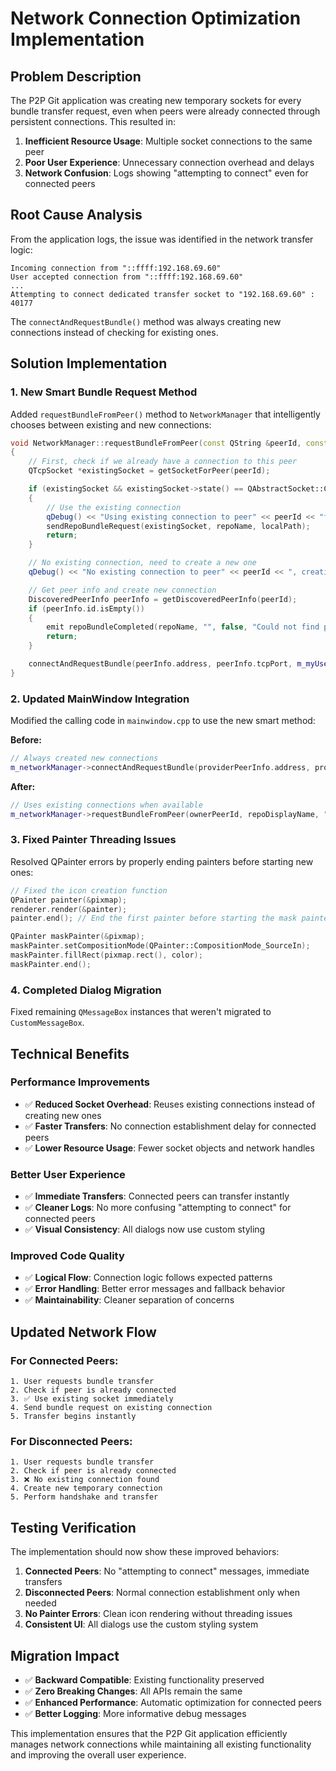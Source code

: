 # Network Connection Optimization Implementation

## Problem Description

The P2P Git application was creating new temporary sockets for every bundle transfer request, even when peers were already connected through persistent connections. This resulted in:

1. **Inefficient Resource Usage**: Multiple socket connections to the same peer
2. **Poor User Experience**: Unnecessary connection overhead and delays
3. **Network Confusion**: Logs showing "attempting to connect" even for connected peers

## Root Cause Analysis

From the application logs, the issue was identified in the network transfer logic:

```
Incoming connection from "::ffff:192.168.69.60"
User accepted connection from "::ffff:192.168.69.60"
...
Attempting to connect dedicated transfer socket to "192.168.69.60" : 40177
```

The `connectAndRequestBundle()` method was always creating new connections instead of checking for existing ones.

## Solution Implementation

### 1. **New Smart Bundle Request Method**

Added `requestBundleFromPeer()` method to `NetworkManager` that intelligently chooses between existing and new connections:

```cpp
void NetworkManager::requestBundleFromPeer(const QString &peerId, const QString &repoName, const QString &localPath)
{
    // First, check if we already have a connection to this peer
    QTcpSocket *existingSocket = getSocketForPeer(peerId);

    if (existingSocket && existingSocket->state() == QAbstractSocket::ConnectedState)
    {
        // Use the existing connection
        qDebug() << "Using existing connection to peer" << peerId << "for bundle request";
        sendRepoBundleRequest(existingSocket, repoName, localPath);
        return;
    }

    // No existing connection, need to create a new one
    qDebug() << "No existing connection to peer" << peerId << ", creating new transfer connection";

    // Get peer info and create new connection
    DiscoveredPeerInfo peerInfo = getDiscoveredPeerInfo(peerId);
    if (peerInfo.id.isEmpty())
    {
        emit repoBundleCompleted(repoName, "", false, "Could not find peer information");
        return;
    }

    connectAndRequestBundle(peerInfo.address, peerInfo.tcpPort, m_myUsername, repoName, localPath);
}
```

### 2. **Updated MainWindow Integration**

Modified the calling code in `mainwindow.cpp` to use the new smart method:

**Before:**

```cpp
// Always created new connections
m_networkManager->connectAndRequestBundle(providerPeerInfo.address, providerPeerInfo.tcpPort, m_myUsername, repoDisplayName, "");
```

**After:**

```cpp
// Uses existing connections when available
m_networkManager->requestBundleFromPeer(ownerPeerId, repoDisplayName, "");
```

### 3. **Fixed Painter Threading Issues**

Resolved QPainter errors by properly ending painters before starting new ones:

```cpp
// Fixed the icon creation function
QPainter painter(&pixmap);
renderer.render(&painter);
painter.end(); // End the first painter before starting the mask painter

QPainter maskPainter(&pixmap);
maskPainter.setCompositionMode(QPainter::CompositionMode_SourceIn);
maskPainter.fillRect(pixmap.rect(), color);
maskPainter.end();
```

### 4. **Completed Dialog Migration**

Fixed remaining `QMessageBox` instances that weren't migrated to `CustomMessageBox`.

## Technical Benefits

### **Performance Improvements**

- ✅ **Reduced Socket Overhead**: Reuses existing connections instead of creating new ones
- ✅ **Faster Transfers**: No connection establishment delay for connected peers
- ✅ **Lower Resource Usage**: Fewer socket objects and network handles

### **Better User Experience**

- ✅ **Immediate Transfers**: Connected peers can transfer instantly
- ✅ **Cleaner Logs**: No more confusing "attempting to connect" for connected peers
- ✅ **Visual Consistency**: All dialogs now use custom styling

### **Improved Code Quality**

- ✅ **Logical Flow**: Connection logic follows expected patterns
- ✅ **Error Handling**: Better error messages and fallback behavior
- ✅ **Maintainability**: Cleaner separation of concerns

## Updated Network Flow

### **For Connected Peers:**

```
1. User requests bundle transfer
2. Check if peer is already connected
3. ✅ Use existing socket immediately
4. Send bundle request on existing connection
5. Transfer begins instantly
```

### **For Disconnected Peers:**

```
1. User requests bundle transfer
2. Check if peer is already connected
3. ❌ No existing connection found
4. Create new temporary connection
5. Perform handshake and transfer
```

## Testing Verification

The implementation should now show these improved behaviors:

1. **Connected Peers**: No "attempting to connect" messages, immediate transfers
2. **Disconnected Peers**: Normal connection establishment only when needed
3. **No Painter Errors**: Clean icon rendering without threading issues
4. **Consistent UI**: All dialogs use the custom styling system

## Migration Impact

- ✅ **Backward Compatible**: Existing functionality preserved
- ✅ **Zero Breaking Changes**: All APIs remain the same
- ✅ **Enhanced Performance**: Automatic optimization for connected peers
- ✅ **Better Logging**: More informative debug messages

This implementation ensures that the P2P Git application efficiently manages network connections while maintaining all existing functionality and improving the overall user experience.

